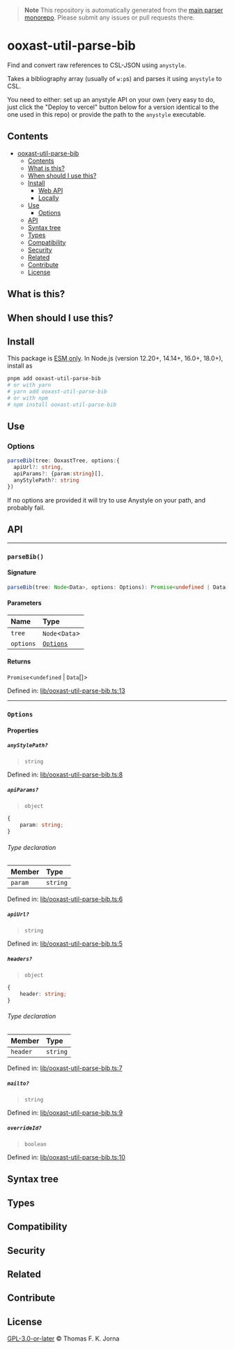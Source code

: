 > **Note**
> This repository is automatically generated from the [main parser monorepo](https://github.com/TrialAndErrorOrg/parsers). Please submit any issues or pull requests there.

# ooxast-util-parse-bib

Find and convert raw references to CSL-JSON using `anystyle`.

Takes a bibliography array (usually of `w:p`s) and parses it using `anystyle` to CSL.

You need to either: set up an anystyle API on your own (very easy to do, just click the "Deploy to vercel" button below for a version identical to the one used in this repo) or provide the path to the `anystyle` executable.

## Contents

*   [ooxast-util-parse-bib](#ooxast-util-parse-bib)
    *   [Contents](#contents)
    *   [What is this?](#what-is-this)
    *   [When should I use this?](#when-should-i-use-this)
    *   [Install](#install)
        *   [Web API](#web-api)
        *   [Locally](#locally)
    *   [Use](#use)
        *   [Options](#options)
    *   [API](#api)
    *   [Syntax tree](#syntax-tree)
    *   [Types](#types)
    *   [Compatibility](#compatibility)
    *   [Security](#security)
    *   [Related](#related)
    *   [Contribute](#contribute)
    *   [License](#license)

## What is this?

## When should I use this?

## Install

This package is [ESM only](https://gist.github.com/sindresorhus/a39789f98801d908bbc7ff3ecc99d99c). In Node.js (version 12.20+, 14.14+, 16.0+, 18.0+), install as

```bash
pnpm add ooxast-util-parse-bib
# or with yarn
# yarn add ooxast-util-parse-bib
# or with npm
# npm install ooxast-util-parse-bib
```

## Use

### Options

```ts
parseBib(tree: OoxastTree, options:{
  apiUrl?: string,
  apiParams?: {param:string}[],
  anyStylePath?: string
})
```

If no options are provided it will try to use Anystyle on your path, and probably fail.

## API

***

### `parseBib()`

#### Signature

```ts
parseBib(tree: Node<Data>, options: Options): Promise<undefined | Data[]>;
```

#### Parameters

| Name | Type |
| :------ | :------ |
| `tree` | `Node`<`Data`> |
| `options` | [`Options`](modules.md#options) |

#### Returns

`Promise`<`undefined` | `Data`[]>

Defined in:  [lib/ooxast-util-parse-bib.ts:13](https://github.com/TrialAndErrorOrg/parsers/blob/5af9c17/libs/ooxast/ooxast-util-parse-bib/src/lib/ooxast-util-parse-bib.ts#L13)

***

### `Options`

#### Properties

##### `anyStylePath?`

> `string`

Defined in:  [lib/ooxast-util-parse-bib.ts:8](https://github.com/TrialAndErrorOrg/parsers/blob/5af9c17/libs/ooxast/ooxast-util-parse-bib/src/lib/ooxast-util-parse-bib.ts#L8)

##### `apiParams?`

> `object`

```ts
{
    param: string;
}
```

###### Type declaration

| Member | Type |
| :------ | :------ |
| `param` | `string` |

Defined in:  [lib/ooxast-util-parse-bib.ts:6](https://github.com/TrialAndErrorOrg/parsers/blob/5af9c17/libs/ooxast/ooxast-util-parse-bib/src/lib/ooxast-util-parse-bib.ts#L6)

##### `apiUrl?`

> `string`

Defined in:  [lib/ooxast-util-parse-bib.ts:5](https://github.com/TrialAndErrorOrg/parsers/blob/5af9c17/libs/ooxast/ooxast-util-parse-bib/src/lib/ooxast-util-parse-bib.ts#L5)

##### `headers?`

> `object`

```ts
{
    header: string;
}
```

###### Type declaration

| Member | Type |
| :------ | :------ |
| `header` | `string` |

Defined in:  [lib/ooxast-util-parse-bib.ts:7](https://github.com/TrialAndErrorOrg/parsers/blob/5af9c17/libs/ooxast/ooxast-util-parse-bib/src/lib/ooxast-util-parse-bib.ts#L7)

##### `mailto?`

> `string`

Defined in:  [lib/ooxast-util-parse-bib.ts:9](https://github.com/TrialAndErrorOrg/parsers/blob/5af9c17/libs/ooxast/ooxast-util-parse-bib/src/lib/ooxast-util-parse-bib.ts#L9)

##### `overrideId?`

> `boolean`

Defined in:  [lib/ooxast-util-parse-bib.ts:10](https://github.com/TrialAndErrorOrg/parsers/blob/5af9c17/libs/ooxast/ooxast-util-parse-bib/src/lib/ooxast-util-parse-bib.ts#L10)

## Syntax tree

## Types

## Compatibility

## Security

## Related

## Contribute

## License

[GPL-3.0-or-later](LICENSE) © Thomas F. K. Jorna

[unified]: https://unifiedjs.com

[unifiedgh]: https://github.com/unifiedjs/unified

[xast-from-xml]: https://github.com/syntax-tree/xast-util-from-xml

[rehype]: https://github.com/rehypejs/rehype

[rejour]: https://github.com/TrialAndErrorOrg/parsers/tree/main/libs/rejour

[rejour-parse]: https://github.com/TrialAndErrorOrg/parsers/tree/main/libs/rejour/rejour-parse

[rejour-stringify]: https://github.com/TrialAndErrorOrg/parsers/tree/main/libs/rejour/rejour-stringify

[rejour-move-abstract]: https://github.com/TrialAndErrorOrg/parsers/tree/main/libs/rejour/rejour-move-abstract

[rejour-meta]: https://github.com/TrialAndErrorOrg/parsers/tree/main/libs/rejour/rejour-meta

[rejour-relatex]: https://github.com/TrialAndErrorOrg/parsers/tree/main/libs/rejour/rejour-relatex

[relatex]: https://github.com/TrialAndErrorOrg/parsers/tree/main/libs/relatex

[ooxast-util-to-jast]: https://github.com/TrialAndErrorOrg/parsers/tree/main/libs/relatex/ooxast-util-to-jast

[jast]: https://github.com/TrialAndErrorOrg/parsers/tree/main/libs/rejour/jast

[jast-util-to-texast]: https://github.com/TrialAndErrorOrg/parsers/tree/main/libs/rejour/jast-util-to-texast

[jastscript]: https://github.com/TrialAndErrorOrg/parsers/tree/main/libs/rejour/jastscript

[texast]: https://github.com/TrialAndErrorOrg/parsers/tree/main/libs/relatex/texast

[texast-util-to-latex]: https://github.com/TrialAndErrorOrg/parsers/tree/main/libs/relatex/texast-util-to-latex

[hast]: https://github.com/syntax-tree/hast

[xast]: https://github.com/syntax-tree/xast

[mdast]: https://github.com/syntax-tree/mdast

[mdast-markdown]: https://github.com/syntax-tree/mdast-util-to-markdown

[latex-utensils]: https://github.com/tamuratak/latex-utensils

[latexjs]: https://github.com/latexjs/latexjs

[reoff]: https://github.com/TrialAndErrorOrg/parsers/tree/main/libs/reoff

[reoff-parse]: https://github.com/TrialAndErrorOrg/parsers/tree/main/libs/reoff/reoff-parse

[reoff-rejour]: https://github.com/TrialAndErrorOrg/parsers/tree/main/libs/reoff/reoff-rejour

[ooxast]: https://github.com/TrialAndErrorOrg/parsers/tree/main/libs/ooxast/ooxast

[ooxast]: https://github.com/TrialAndErrorOrg/parsers/tree/main/libs/ooxast/ooxast-util-to-jast
